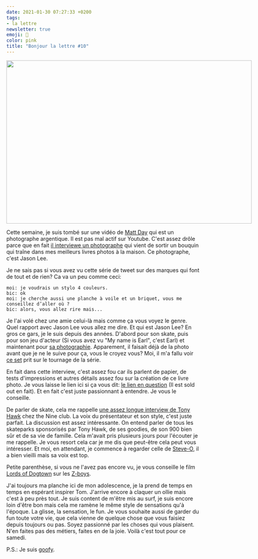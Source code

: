 ```yaml
---
date: 2021-01-30 07:27:33 +0200
tags: 
- la lettre
newsletter: true
emoji: 💌
color: pink
title: "Bonjour la lettre #10"
---
```


<img class="tl-email-image" data-id="4034518" height="426" src="https://gallery.tinyletterapp.com/a0d8b178d0758f62b0c01a8cd9fc5d00a4997449/images/09f5e0a3-e222-4c27-82bb-a6fc6ddd93c6.jpeg" style="width: 640px; max-width: 640px;" width="640"/>

Cette semaine, je suis tombé sur une vidéo de <a href="https://www.youtube.com/channel/UCopwCE5bVtffQif8IFkbUuw">Matt Day</a> qui est un photographe argentique. Il est pas mal actif sur Youtube. C'est assez drôle parce que en fait <a href="https://www.youtube.com/watch?v=IvRhi0udkEg">il interviewe un photographe</a> qui vient de sortir un bouquin qui traîne dans mes meilleurs livres photos à la maison. Ce photographe, c'est Jason Lee.

Je ne sais pas si vous avez vu cette série de tweet sur des marques qui font de tout et de rien? Ca va un peu comme ceci:

```
moi: je voudrais un stylo 4 couleurs. 
bic: ok
moi: je cherche aussi une planche à voile et un briquet, vous me conseillez d’aller où ?
bic: alors, vous allez rire mais...
```

Je l'ai volé chez une amie celui-là mais comme ça vous voyez le genre. Quel rapport avec Jason Lee vous allez me dire. Et qui est Jason Lee? En gros ce gars, je le suis depuis des années. D'abord pour son skate, puis pour son jeu d'acteur (Si vous avez vu "My name is Earl", c'est Earl) et maintenant pour <a href="https://www.jasonleefilm.com">sa photographie</a>. Apparement, il faisait déjà de la photo avant que je ne le suive pour ça, vous le croyez vous? Moi, il m'a fallu voir <a href="https://www.jasonleefilm.com/shop/trailer-park-print-set">ce set</a> prit sur le tournage de la série.</p>
<p>En fait dans cette interview, c'est assez fou car ils parlent de papier, de tests d'impressions et autres détails assez fou sur la création de ce livre photo. Je vous laisse le lien ici si ça vous dit: <a href="https://www.stanleybarker.co.uk/collections/frontpage/products/jason-lee">le lien en question</a> (Il est sold out en fait). Et en fait c'est juste passionnant à entendre. Je vous le conseille.

De parler de skate, cela me rappelle <a href="https://www.youtube.com/watch?v=z4pwm37EVyw">une assez longue interview de Tony Hawk</a> chez the Nine club. La voix du présentateur et son style, c'est juste parfait. La discussion est assez intéressante. On entend parler de tous les skateparks sponsorisés par Tony Hawk, de ses goodies, de son 900 bien sûr et de sa vie de famille. Cela m'avait pris plusieurs jours pour l'écouter je me rappelle. Je vous resort cela car je me dis que peut-être cela peut vous intéresser. Et moi, en attendant, je commence à regarder celle de <a href="https://www.youtube.com/watch?v=Jp7VCqNGSx4">Steve-O</a>, il a bien vieilli mais sa voix est top.

Petite parenthèse, si vous ne l'avez pas encore vu, je vous conseille le film <a href="https://www.youtube.com/watch?v=KHwimJTfvxE">Lords of Dogtown</a> sur les <a href="https://en.wikipedia.org/wiki/Z-Boys">Z-boys</a>.

J'ai toujours ma planche ici de mon adolescence, je la prend de temps en temps en espérant inspirer Tom. J'arrive encore à claquer un ollie mais c'est à peu près tout. Je suis content de m'être mis au surf, je suis encore loin d'être bon mais cela me ramène le même style de sensations qu'à l'époque. La glisse, la sensation, le fun. Je vous souhaite aussi de garder du fun toute votre vie, que cela vienne de quelque chose que vous faisiez depuis toujours ou pas. Soyez passionné par les choses qui vous plaisent. N'en faites pas des métiers, faites en de la joie. Voilà c'est tout pour ce samedi. 

P.S.: Je suis <a href="https://skateboard-academy.com/goofy-ou-regular.html">goofy</a>.
